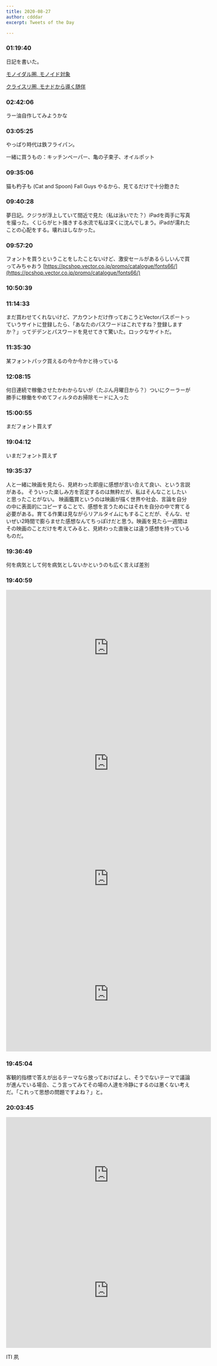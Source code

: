 ```yaml
---
title: 2020-08-27
author: cdddar
excerpt: Tweets of the Day

---
```


### 01:19:40

日記を書いた。

[モノイダル圏, モノイド対象](https://cympfh.cc/aiura/monoid-objects)

[クライスリ圏, モナドから導く随伴](https://cympfh.cc/aiura/kleisli-category)

### 02:42:06

ラー油自作してみようかな

### 03:05:25

やっぱり時代は鉄フライパン。

一緒に買うもの：キッチンペーパー、亀の子束子、オイルポット

### 09:35:06

猫も杓子も (Cat and Spoon) Fall Guys やるから、見てるだけで十分飽きた

### 09:40:28

夢日記。クジラが浮上していて間近で見た（私は泳いでた？）iPadを両手に写真を撮った。くじらがヒト掻きする水流で私は深くに沈んでしまう。iPadが濡れたことの心配をする。壊れはしなかった。

### 09:57:20

フォントを買うということをしたことないけど、激安セールがあるらしいんで買ってみちゃおう
[https://pcshop.vector.co.jp/promo/catalogue/fonts66/](https://pcshop.vector.co.jp/promo/catalogue/fonts66/)

### 10:50:39

<blockquote class="twitter-tweet"><p lang="ja" dir="ltr"></p><a href="https://twitter.com/hatopopoko/status/1297880614603874306?ref_src=twsrc%5Etfw"></a></blockquote><script async src="https://platform.twitter.com/widgets.js" charset="utf-8"></script>

### 11:14:33

まだ買わせてくれないけど、アカウントだけ作っておこうとVectorパスポートっていうサイトに登録したら、「あなたのパスワードはこれですね？登録しますか？」ってデデンとパスワードを見せてきて驚いた。ロックなサイトだ。

### 11:35:30

某フォントパック買えるの今か今かと待っている

### 12:08:15

何日連続で稼働させたかわからないが（たぶん月曜日から？）ついにクーラーが勝手に稼働をやめてフィルタのお掃除モードに入った

### 15:00:55

まだフォント買えず

### 19:04:12

いまだフォント買えず

### 19:35:37

人と一緒に映画を見たら、見終わった即座に感想が言い合えて良い、という言説がある。
そういった楽しみ方を否定するのは無粋だが、私はそんなことしたいと思ったことがない。
映画鑑賞というのは映画が描く世界や社会、言論を自分の中に表面的にコピーすることで、感想を言うためにはそれを自分の中で育てる必要がある。育てる作業は見ながらリアルタイムにもすることだが、そんな、せいぜい2時間で膨らませた感想なんてちっぽけだと思う。映画を見たら一週間はその映画のことだけを考えてみると、見終わった直後とは違う感想を持っているものだ。

### 19:36:49

何を病気として何を病気としないかというのも広く言えば差別

### 19:40:59

<iframe width="560" height="315" src="https://www.youtube.com/embed/LotK800AgNw" frameborder="0" allow="accelerometer; autoplay; encrypted-media; gyroscope; picture-in-picture" allowfullscreen></iframe>
<iframe width="560" height="315" src="https://www.youtube.com/embed/-2vcQIhs5B4" frameborder="0" allow="accelerometer; autoplay; encrypted-media; gyroscope; picture-in-picture" allowfullscreen></iframe>
<iframe width="560" height="315" src="https://www.youtube.com/embed/JaOc5TBkjo4" frameborder="0" allow="accelerometer; autoplay; encrypted-media; gyroscope; picture-in-picture" allowfullscreen></iframe>
<iframe width="560" height="315" src="https://www.youtube.com/embed/CBKQoqTI2iE" frameborder="0" allow="accelerometer; autoplay; encrypted-media; gyroscope; picture-in-picture" allowfullscreen></iframe>

### 19:45:04

客観的指標で答えが出るテーマなら放っておけばよし、そうでないテーマで議論が進んでいる場合、こう言ってみてその場の人達を冷静にするのは悪くない考えだ。「これって思想の問題ですよね？」と。

### 20:03:45

<iframe width="560" height="315" src="https://www.youtube.com/embed/0VfEHYv_1Mo" frameborder="0" allow="accelerometer; autoplay; encrypted-media; gyroscope; picture-in-picture" allowfullscreen></iframe>
<iframe width="560" height="315" src="https://www.youtube.com/embed/WexkMxIzqwo" frameborder="0" allow="accelerometer; autoplay; encrypted-media; gyroscope; picture-in-picture" allowfullscreen></iframe>

ITI 夙
